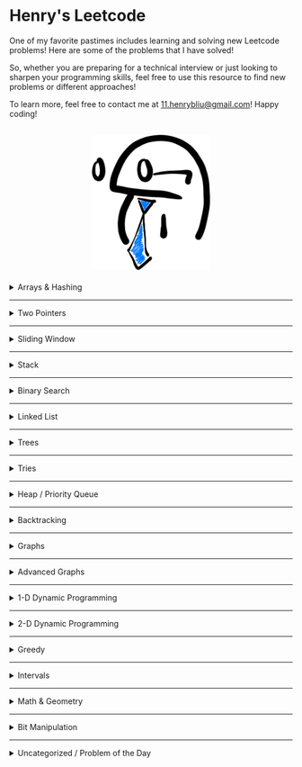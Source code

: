 # Henry's Leetcode
One of my favorite pastimes includes learning and solving new Leetcode problems! Here are some of the problems that I have solved!

So, whether you are preparing for a technical interview or just looking to sharpen your programming skills, feel free to use this resource to find new problems or different approaches!

To learn more, feel free to contact me at 11.henrybliu@gmail.com! Happy coding!

<h2 style="text-align: center;">

<img src="images/cartoon.png" alt="cartoon character" title="cartoon character" width="210"/>

</h2>

<details>
<summary>  Arrays & Hashing </summary>

| # | Difficulty | Problem | My Solution |
| :---: | :---: | :----: | :---: |
| 217 | Easy | [Contains Duplicate](https://leetcode.com/problems/contains-duplicate/) | [python3](https://github.com/henrybliu/Leetcode/blob/main/solutions/217.py) |
|  242 | Easy | [Valid Anagram](https://leetcode.com/problems/valid-anagram/) | [python3](https://github.com/henrybliu/Leetcode/blob/main/solutions/242.py)|
|  1 | Easy | [Two Sum](https://leetcode.com/problems/two-sum/) | [python3](https://github.com/henrybliu/Leetcode/blob/main/solutions/1.py) |
|  49 | Medium | [Group Anagrams](https://leetcode.com/problems/group-anagrams/) | [python3](https://github.com/henrybliu/Leetcode/blob/main/solutions/49.py) |
|  347 | Medium | [Top K Frequent Elements](https://leetcode.com/problems/top-k-frequent-elements/) |[python3](https://github.com/henrybliu/Leetcode/blob/main/solutions/347.py) |
|  248 | Medium | [Product of Array Except Self](https://leetcode.com/problems/product-of-array-except-self/) | [python3](https://github.com/henrybliu/Leetcode/blob/main/solutions/248.py) |
|  36 | Medium | [Valid Sudoku](https://leetcode.com/problems/valid-sudoku/) | [python3](https://github.com/henrybliu/Leetcode/blob/main/solutions/36.py)|
|  128 | Medium | [Longest Consecutive Sequence](https://leetcode.com/problems/longest-consecutive-sequence/) | [python3](https://github.com/henrybliu/Leetcode/blob/main/solutions/128.py)|
|  392 | Easy | [Is Subsequence](https://leetcode.com/problems/is-subsequence/) | [python3](https://github.com/henrybliu/Leetcode/blob/main/solutions/392.py)|
|  58 | Easy | [Length of Last Word](https://leetcode.com/problems/length-of-last-word/) | [python3](https://github.com/henrybliu/Leetcode/blob/main/solutions/58.py)|
|  1299 | Easy | [Replace Elements With Greatest Element on Right Side](https://leetcode.com/problems/replace-elements-with-greatest-element-on-right-side/) | [python3](https://github.com/henrybliu/Leetcode/blob/main/solutions/1299.py)|
|  14 | Easy | [Longest Common Prefix](https://leetcode.com/problems/longest-common-prefix/) | [python3](solutions/14.py) |
|  27 | Easy | [Remove Element](https://leetcode.com/problems/remove-element/description/) | [python3](https://github.com/henrybliu/Leetcode/blob/main/solutions/27.py) |
|  929 | Easy | [Unique Email Addresses](https://leetcode.com/problems/unique-email-addresses/) | [python3](https://github.com/henrybliu/Leetcode/blob/main/solutions/929.py) |
|  554 | Medium | [Brick Wall](https://leetcode.com/problems/brick-wall/) | [python3](https://github.com/henrybliu/Leetcode/blob/main/solutions/554.py)|


</details>

---

<details>
<summary>Two Pointers</summary>

| # | Difficulty | Problem | My Solution |
| :---: | :---: | :----: | :---: |
|  881 | Medium | [Boats to Save People](https://leetcode.com/problems/boats-to-save-people/) | [python3](https://github.com/henrybliu/Leetcode/blob/main/solutions/881.py) |
|  42 | Hard | [Trapping Rain Water](https://leetcode.com/problems/trapping-rain-water/) | [python3](https://github.com/henrybliu/Leetcode/blob/main/solutions/42.py) |
|  11 | Medium | [Container With Most Water](https://leetcode.com/problems/container-with-most-water/) | [python3](https://github.com/henrybliu/Leetcode/blob/main/solutions/11.py)|
|  15 | Medium | [3Sum](https://leetcode.com/problems/3sum/) | [python3](https://github.com/henrybliu/Leetcode/blob/main/solutions/15.py) |
|  167 | Medium | [Two Sum II - Input Array is Sorted](https://leetcode.com/problems/two-sum-ii-input-array-is-sorted/) | [python3](https://github.com/henrybliu/Leetcode/blob/main/solutions/167.py)|
|  125 | Easy | [Valid Palindrome](https://leetcode.com/problems/valid-palindrome/) | [python3](https://github.com/henrybliu/Leetcode/blob/main/solutions/125.py) |
</details>

---

<details>
<summary> Sliding Window </summary>

| # | Difficulty | Problem | My Solution |
| :---: | :---: | :----: | :---: |
|  121 | Easy | [Best Time to Buy and Sell Stock](https://leetcode.com/problems/best-time-to-buy-and-sell-stock/) | [python3](https://github.com/henrybliu/Leetcode/blob/main/solutions/121.py) |
|  3 | Medium | [Longest Substring Without Repeating Characters](https://leetcode.com/problems/longest-substring-without-repeating-characters/) | [python3](https://github.com/henrybliu/Leetcode/blob/main/solutions/3.py) |
|  424 | Medium | [Longest Repeating Character Replacement](https://leetcode.com/problems/longest-repeating-character-replacement/) | [python3](https://github.com/henrybliu/Leetcode/blob/main/solutions/424.py) |
|  567 | Medium | [Permutation in String](https://leetcode.com/problems/permutation-in-string/) | [python3](https://github.com/henrybliu/Leetcode/blob/main/solutions/567.py)|

</details>

---

<details>
<summary> Stack </summary>

| # | Difficulty | Problem | My Solution |
| :---: | :---: | :----: | :---: |
| 20 | Easy | [Valid Parentheses](https://leetcode.com/problems/valid-parentheses/) | [python3](https://github.com/henrybliu/Leetcode/blob/main/solutions/20.py) |
| 155 | Medium | [Min Stack](https://leetcode.com/problems/min-stack/description/) | [python3](https://github.com/henrybliu/Leetcode/blob/main/solutions/155.py) |
| 150 | Medium | [Evaluate Reverse Polish Notation](https://leetcode.com/problems/evaluate-reverse-polish-notation/) | [python3](https://github.com/henrybliu/Leetcode/blob/main/solutions/150.py) |
| 22| Medium | [Generate Parentheses](https://leetcode.com/problems/generate-parentheses/) | [python3](https://github.com/henrybliu/Leetcode/blob/main/solutions/22.py) |
|  735 | Medium | [Asteroid Collision](https://leetcode.com/problems/asteroid-collision/) | [python3](https://github.com/henrybliu/Leetcode/blob/main/solutions/735.py)|
|  739 | Medium | [Daily Temperatures](https://leetcode.com/problems/daily-temperatures/) | [python3](https://github.com/henrybliu/Leetcode/blob/main/solutions/739.py)|
|  853 | Medium | [Car Fleet](https://leetcode.com/problems/car-fleet/) | [python3](https://github.com/henrybliu/Leetcode/blob/main/solutions/853.py)|
|  394 | Medium | [Decode String](https://leetcode.com/problems/decode-string/) | [python3](https://github.com/henrybliu/Leetcode/blob/main/solutions/394.py)|

</details>


</details>

---

<details>
<summary> Binary Search </summary>

| # | Difficulty | Problem | My Solution |
| :---: | :---: | :----: | :---: |
| 704 | Easy | [Binary Search](https://leetcode.com/problems/binary-search/) | [python3](https://github.com/henrybliu/Leetcode/blob/main/solutions/704.py) |
| 74 | Medium | [Search a 2D Matrix](https://leetcode.com/problems/search-a-2d-matrix/) | [python3](https://github.com/henrybliu/Leetcode/blob/main/solutions/74.py) |
| 875 | Medium | [Koko Eating Bananas](https://leetcode.com/problems/koko-eating-bananas/) | [python3](https://github.com/henrybliu/Leetcode/blob/main/solutions/875.py) |
| 153 | Medium | [Find Minimum in Rotated Sorted Array](https://leetcode.com/problems/find-minimum-in-rotated-sorted-array/) | [python3](https://github.com/henrybliu/Leetcode/blob/main/solutions/153.py) |
| 33 | Medium | [Search in Rotated Sorted Array](https://leetcode.com/problems/search-in-rotated-sorted-array/) | [python3](https://github.com/henrybliu/Leetcode/blob/main/solutions/33.py) |
| 981 | Medium | [Time Based Key-Value Store](https://leetcode.com/problems/time-based-key-value-store/) | [python3](https://github.com/henrybliu/Leetcode/blob/main/solutions/981.py) |
| 540 | Medium | [Single Element in a Sorted Array](https://leetcode.com/problems/single-element-in-a-sorted-array/) | [python3](https://github.com/henrybliu/Leetcode/blob/main/solutions/540.py) |
| 162 | Medium | [Single Element in a Sorted Array](https://leetcode.com/problems/find-peak-element/description/) | [python3](https://github.com/henrybliu/Leetcode/blob/main/solutions/162.py) |
| 4 | Hard | [Median of Two Sorted Arrays](https://leetcode.com/problems/median-of-two-sorted-arrays/) | [python3](https://github.com/henrybliu/Leetcode/blob/main/solutions/4.py) |


</details>

---

<details>
<summary> Linked List </summary>

| # | Difficulty | Problem | My Solution |
| :---: | :---: | :----: | :---: |
| 206 | Easy | [Reverse Linked List](https://leetcode.com/problems/reverse-linked-list/) | [python3](https://github.com/henrybliu/Leetcode/blob/main/solutions/206.py) |
| 21 | Easy | [Merge Two Sorted Lists](https://leetcode.com/problems/merge-two-sorted-lists/) | [python3](https://github.com/henrybliu/Leetcode/blob/main/solutions/21.py) |
| 143 | Medium | [Reorder List](https://leetcode.com/problems/reorder-list/) | [python3](https://github.com/henrybliu/Leetcode/blob/main/solutions/143.py) |
| 19 | Medium | [Remove Nth Node From End of List](https://leetcode.com/problems/remove-nth-node-from-end-of-list/) | [python3](https://github.com/henrybliu/Leetcode/blob/main/solutions/19.py) |
| 138 | Medium | [Copy List with Random Pointer](https://leetcode.com/problems/copy-list-with-random-pointer/) | [python3](https://github.com/henrybliu/Leetcode/blob/main/solutions/138.py) |
| 2| Medium | [Add Numbers](https://leetcode.com/problems/add-two-numbers/) | [python3](https://github.com/henrybliu/Leetcode/blob/main/solutions/2.py) |
|  141 | Easy | [Linked List Cycle](https://leetcode.com/problems/linked-list-cycle/) | [python3](https://github.com/henrybliu/Leetcode/blob/main/solutions/141.py)|
|  287 | Medium | [Find the Duplicate Number](https://leetcode.com/problems/find-the-duplicate-number/) | [python3](https://github.com/henrybliu/Leetcode/blob/main/solutions/287.py)|
|  146 | Medium | [LRU Cache](https://leetcode.com/problems/lru-cache/) | [python3](https://github.com/henrybliu/Leetcode/blob/main/solutions/146.py)|
|  23 | Medium | [Merge K Sorted Lists](https://leetcode.com/problems/merge-k-sorted-lists/description/) | [python3](https://github.com/henrybliu/Leetcode/blob/main/solutions/23.py)|

</details>

---

<details>
<summary> Trees </summary>
To be added
</details>

---

<details>
<summary> Tries </summary>
To be added
</details>

---

<details>
<summary> Heap / Priority Queue </summary>
To be added
</details>

---

<details>
<summary> Backtracking </summary>
To be added
</details>

---

<details>
<summary> Graphs </summary>
To be added
</details>

---

<details>
<summary> Advanced Graphs </summary>
To be added
</details>

---

<details>
<summary> 1-D Dynamic Programming </summary>
To be added
</details>

---

<details>
<summary> 2-D Dynamic Programming </summary>
To be added
</details>

---

<details>
<summary> Greedy </summary>
To be added
</details>

---

<details>
<summary> Intervals </summary>
To be added
</details>

---

<details>
<summary> Math & Geometry </summary>
To be added
</details>

---

<details>
<summary> Bit Manipulation </summary>
To be added
</details>

---

<details>
<summary> Uncategorized / Problem of the Day </summary>

| # | Difficulty | Problem | My Solution |
| :---: | :---: | :----: | :---: |
| 2706 | Easy | [Buy Two Chocolates](https://leetcode.com/problems/buy-two-chocolates/description/?envType=daily-question&envId=2023-12-20) | [python3](https://github.com/henrybliu/Leetcode/blob/main/solutions/2706.py) |
| 1637 | Medium | [Widest Vertical Area Between Two Points Containing No Points](https://leetcode.com/problems/widest-vertical-area-between-two-points-containing-no-points/description/?envType=daily-question&envId=2023-12-21) | [python3](https://github.com/henrybliu/Leetcode/blob/main/solutions/1637.py) |
| 661 | Easy | [Image Smoother](https://leetcode.com/problems/image-smoother/?envType=daily-question&envId=2023-12-19) | [python3](https://github.com/henrybliu/Leetcode/blob/main/solutions/661.py) |
| 1913 | Easy | [Maximum Product Difference Between Two Pairs](https://leetcode.com/problems/maximum-product-difference-between-two-pairs/description/?envType=daily-question&envId=2023-12-18) | [python3](https://github.com/henrybliu/Leetcode/blob/main/solutions/1913.py) |
| 2353 | Medium | [Design a Food Rating System](https://leetcode.com/problems/design-a-food-rating-system/description/?envType=daily-question&envId=2023-12-17) | [python3](https://github.com/henrybliu/Leetcode/blob/main/solutions/2353.py) |
| 1436 | Easy | [Destination City](https://leetcode.com/problems/destination-city/?envType=daily-question&envId=2023-12-15) | [python3](https://github.com/henrybliu/Leetcode/blob/main/solutions/1436.py) |
| 2482 | Medium | [Difference Between Ones and Zeros in Row and Column](https://leetcode.com/problems/difference-between-ones-and-zeros-in-row-and-column/?envType=daily-question&envId=2023-12-14) | [python3](https://github.com/henrybliu/Leetcode/blob/main/solutions/2482.py) |
| 1582 | Easy | [Special Positions in a Binary Matrix](https://leetcode.com/problems/special-positions-in-a-binary-matrix/) | [python3](https://github.com/henrybliu/Leetcode/blob/main/solutions/1582.py) |
| 1464 | Easy | [Maximum Product of Two Elements in an Array](https://leetcode.com/problems/maximum-product-of-two-elements-in-an-array/) | [python3](https://github.com/henrybliu/Leetcode/blob/main/solutions/1464.py) |
| 1287 | Easy | [Element Appearing More Than 25% In Sorted Array](https://leetcode.com/problems/element-appearing-more-than-25-in-sorted-array/description/?envType=daily-question&envId=2023-12-11) | [python3](https://github.com/henrybliu/Leetcode/blob/main/solutions/1287.py) |
| 1716 | Easy | [Calculate Money in Leetcode Bank](https://leetcode.com/problems/calculate-money-in-leetcode-bank/?envType=daily-question&envId=2023-12-06) | [python3](https://github.com/henrybliu/Leetcode/blob/main/solutions/1716.py) |
| 1266 | Easy | [Minimum Time Visiting All Points](https://leetcode.com/problems/minimum-time-visiting-all-points/?envType=daily-question&envId=2023-12-03) | [python3](https://github.com/henrybliu/Leetcode/blob/main/solutions/1266.py) |

</details>




